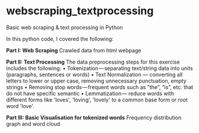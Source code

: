 # webscraping_textprocessing
Basic web scraping &amp; text processing in Python

In this python code, I covered the following: 

**Part I: Web Scraping**
Crawled data from html webpage 

**Part II: Text Processing** 
The data preprocessing steps for this exercise includes the following:
•	Tokenization — separating text/string data into units (paragraphs, sentences or words)
•	Text Normalization — converting all letters to lower or upper case, removing unnecessary punctuation, empty strings
•	Removing stop words — frequent words such as ”the”, ”is”, etc. that do not have specific semantic
•	Lemmatization — reduce words with different forms like 'loves', 'loving', 'lovely' to a common base form or root word 'love'.

**Part III: Basic Visualisation for tokenized words**
Frequency distribution graph and word cloud

